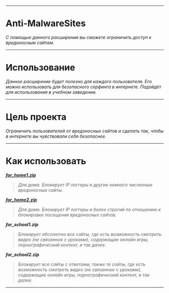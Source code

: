 ***
# Anti-MalwareSites
*С помощью данного расширения вы сможете ограничить доступ к вредоносным сайтам.*
***
# Использование
*Данное расширение будет полезно для каждого пользователя. Его можно использовать для безопасного серфинга в интернете. Подойдёт для использования в учебном заведении.*
***
# Цель проекта
*Ограничить пользователей от вредоносных сайтов и сделать так, чтобы в интернете вы чувствовали себя безопаснее.*
***
# Как использовать
[***for_home1.zip***](https://github.com/unrecognized-genius/Anti-MalwareSites/raw/refs/heads/main/extension/Anti-MalwareSites_School1.zip)  
>*Для дома. Блокирует IP логгеры и другие немного численные вредоносные сайты.*

[***for_home2.zip***](https://github.com/unrecognized-genius/Anti-MalwareSites/raw/refs/heads/main/extension/Anti-MalwareSites_School2.zip)
>*Для дома. Блокирует IP логгеры и более строгий по отношению к блокировке посещения вредоносных сайтов.*

***for_school1.zip***
>*Блокирует абсолютно все сайты, где есть возможность смотреть видео (не связанное с уроками), содержащие онлайн игры, порнографический контент, и так далее.*

***for_school2.zip***
>*Блокирует все сайты с ответами, также те сайты, где есть возможность смотреть видео (не связанное с уроками), содержащие онлайн игры, порнографический контент, и так далее.*
***
